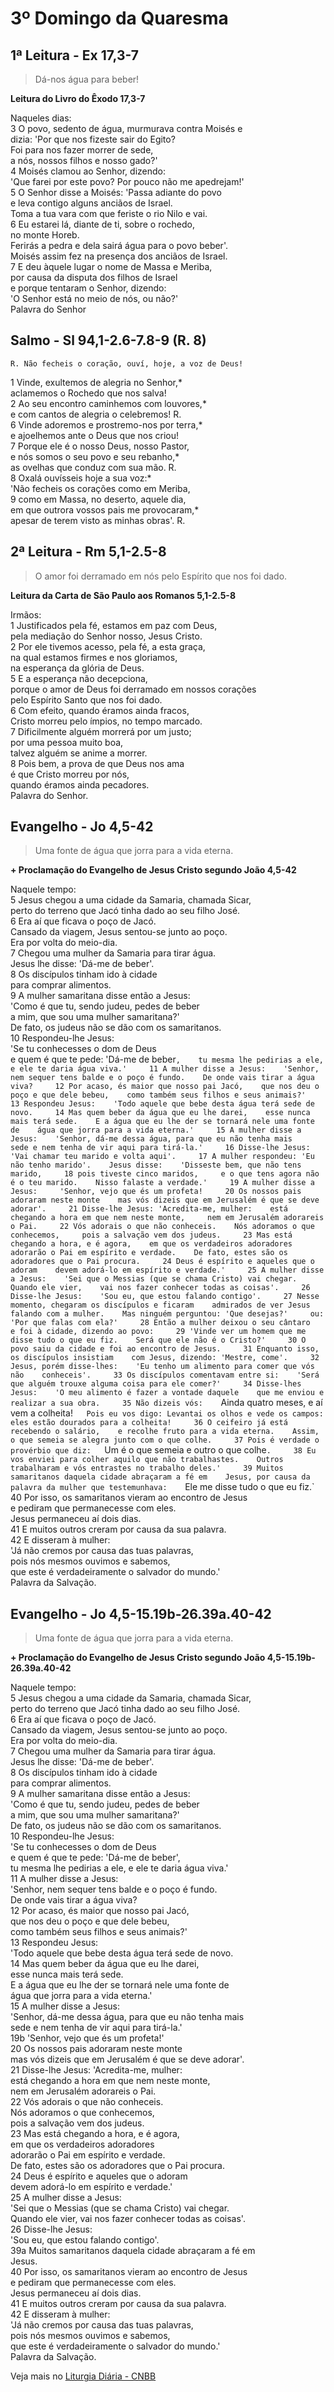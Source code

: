 # 3º Domingo da Quaresma

## 1ª Leitura - Ex 17,3-7

> Dá-nos água para beber!

**Leitura do Livro do Êxodo 17,3-7**

Naqueles dias:    
3 O povo, sedento de água, murmurava contra Moisés e    
 dizia: 'Por que nos fizeste sair do Egito?   
 Foi para nos fazer morrer de sede,   
 a nós, nossos filhos e nosso gado?'    
4 Moisés clamou ao Senhor, dizendo:   
 'Que farei por este povo? Por pouco não me apedrejam!'    
5 O Senhor disse a Moisés: 'Passa adiante do povo   
 e leva contigo alguns anciãos de Israel.   
 Toma a tua vara com que feriste o rio Nilo e vai.    
6 Eu estarei lá, diante de ti, sobre o rochedo,   
 no monte Horeb.   
 Ferirás a pedra e dela sairá água para o povo beber'.   
 Moisés assim fez na presença dos anciãos de Israel.    
7 E deu àquele lugar o nome de Massa e Meriba,   
 por causa da disputa dos filhos de Israel   
 e porque tentaram o Senhor, dizendo:   
 'O Senhor está no meio de nós, ou não?'   
 Palavra do Senhor

## Salmo - Sl 94,1-2.6-7.8-9 (R. 8)

`R. Não fecheis o coração, ouví, hoje, a voz de Deus!`

1 Vinde, exultemos de alegria no Senhor,*   
 aclamemos o Rochedo que nos salva!    
2 Ao seu encontro caminhemos com louvores,*   
 e com cantos de alegria o celebremos! R.     
6 Vinde adoremos e prostremo-nos por terra,*   
 e ajoelhemos ante o Deus que nos criou!    
7 Porque ele é o nosso Deus, nosso Pastor,    
 e nós somos o seu povo e seu rebanho,*   
 as ovelhas que conduz com sua mão. R.     
8 Oxalá ouvísseis hoje a sua voz:*   
 'Não fecheis os corações como em Meriba,     
9 como em Massa, no deserto, aquele dia,   
 em que outrora vossos pais me provocaram,*   
 apesar de terem visto as minhas obras'. R.

## 2ª Leitura - Rm 5,1-2.5-8

> O amor foi derramado em nós pelo Espírito que nos foi dado.

**Leitura da Carta de São Paulo aos Romanos 5,1-2.5-8**

Irmãos:    
1 Justificados pela fé, estamos em paz com Deus,   
 pela mediação do Senhor nosso, Jesus Cristo.    
2 Por ele tivemos acesso, pela fé, a esta graça,   
 na qual estamos firmes e nos gloriamos,   
 na esperança da glória de Deus.    
5 E a esperança não decepciona,   
 porque o amor de Deus foi derramado em nossos corações   
 pelo Espírito Santo que nos foi dado.    
6 Com efeito, quando éramos ainda fracos,   
 Cristo morreu pelo ímpios, no tempo marcado.    
7 Dificilmente alguém morrerá por um justo;   
 por uma pessoa muito boa,   
 talvez alguém se anime a morrer.    
8 Pois bem, a prova de que Deus nos ama   
 é que Cristo morreu por nós,    
 quando éramos ainda pecadores.   
 Palavra do Senhor.

## Evangelho - Jo 4,5-42

> Uma fonte de água que jorra para a vida eterna.

**+ Proclamação do Evangelho de Jesus Cristo segundo João 4,5-42**

Naquele tempo:    
5 Jesus chegou a uma cidade da Samaria, chamada Sicar,   
 perto do terreno que Jacó tinha dado ao seu filho José.    
6 Era aí que ficava o poço de Jacó.   
 Cansado da viagem, Jesus sentou-se junto ao poço.   
 Era por volta do meio-dia.    
7 Chegou uma mulher da Samaria para tirar água.   
 Jesus lhe disse: 'Dá-me de beber'.    
8 Os discípulos tinham ido à cidade   
 para comprar alimentos.    
9 A mulher samaritana disse então a Jesus:   
 'Como é que tu, sendo judeu, pedes de beber   
 a mim, que sou uma mulher samaritana?'   
 De fato, os judeus não se dão com os samaritanos.    
10 Respondeu-lhe Jesus:   
 'Se tu conhecesses o dom de Deus   
 e quem é que te pede: 'Dá-me de beber`,   
 tu mesma lhe pedirias a ele, e ele te daria água viva.'    
11 A mulher disse a Jesus:   
 'Senhor, nem sequer tens balde e o poço é fundo.   
 De onde vais tirar a água viva?    
12 Por acaso, és maior que nosso pai Jacó,   
 que nos deu o poço e que dele bebeu,   
 como também seus filhos e seus animais?'    
13 Respondeu Jesus:   
 'Todo aquele que bebe desta água terá sede de novo.    
14 Mas quem beber da água que eu lhe darei,   
 esse nunca mais terá sede.   
 E a água que eu lhe der se tornará nele uma fonte de   
 água que jorra para a vida eterna.'    
15 A mulher disse a Jesus:   
 'Senhor, dá-me dessa água, para que eu não tenha mais   
 sede e nem tenha de vir aqui para tirá-la.'    
16 Disse-lhe Jesus:   
 'Vai chamar teu marido e volta aqui'.    
17 A mulher respondeu: 'Eu não tenho marido'.   
 Jesus disse:   
 'Disseste bem, que não tens marido,    
18 pois tiveste cinco maridos,    
 e o que tens agora não é o teu marido.   
 Nisso falaste a verdade.'    
19 A mulher disse a Jesus:    
 'Senhor, vejo que és um profeta!    
20 Os nossos pais adoraram neste monte   
 mas vós dizeis que em Jerusalém é que se deve adorar'.    
21 Disse-lhe Jesus: 'Acredita-me, mulher:   
 está chegando a hora em que nem neste monte,    
 nem em Jerusalém adorareis o Pai.    
22 Vós adorais o que não conheceis.   
 Nós adoramos o que conhecemos,    
 pois a salvação vem dos judeus.    
23 Mas está chegando a hora, e é agora,   
 em que os verdadeiros adoradores   
 adorarão o Pai em espírito e verdade.   
 De fato, estes são os adoradores que o Pai procura.    
24 Deus é espírito e aqueles que o adoram   
 devem adorá-lo em espírito e verdade.'    
25 A mulher disse a Jesus:   
 'Sei que o Messias (que se chama Cristo) vai chegar.   
 Quando ele vier,   
 vai nos fazer conhecer todas as coisas'.    
26 Disse-lhe Jesus:   
 'Sou eu, que estou falando contigo'.    
27 Nesse momento, chegaram os discípulos e ficaram   
 admirados de ver Jesus falando com a mulher.   
 Mas ninguém perguntou: 'Que desejas?'    
 ou: 'Por que falas com ela?'    
28 Então a mulher deixou o seu cântaro   
 e foi à cidade, dizendo ao povo:    
29 'Vinde ver um homem que me disse tudo o que eu fiz.   
 Será que ele não é o Cristo?'    
30 O povo saiu da cidade e foi ao encontro de Jesus.    
31 Enquanto isso, os discípulos insistiam   
 com Jesus, dizendo: 'Mestre, come'.    
32 Jesus, porém disse-lhes:   
 'Eu tenho um alimento para comer que vós não   
 conheceis'.    
33 Os discípulos comentavam entre si:   
 'Será que alguém trouxe alguma coisa para ele comer?'    
34 Disse-lhes Jesus:   
 'O meu alimento é fazer a vontade daquele   
 que me enviou e realizar a sua obra.    
35 Não dizeis vós:   
 `Ainda quatro meses, e aí vem a colheita!`   
 Pois eu vos digo: Levantai os olhos e vede os campos:   
 eles estão dourados para a colheita!    
36 O ceifeiro já está recebendo o salário,   
 e recolhe fruto para a vida eterna.   
 Assim, o que semeia se alegra junto com o que colhe.    
37 Pois é verdade o provérbio que diz:   
 `Um é o que semeia e outro o que colhe`.    
38 Eu vos enviei para colher aquilo que não trabalhastes.   
 Outros trabalharam e vós entrastes no trabalho deles.'    
39 Muitos samaritanos daquela cidade abraçaram a fé em   
 Jesus, por causa da palavra da mulher que testemunhava:   
 `Ele me disse tudo o que eu fiz.`    
40 Por isso, os samaritanos vieram ao encontro de Jesus   
 e pediram que permanecesse com eles.   
 Jesus permaneceu aí dois dias.    
41 E muitos outros creram por causa da sua palavra.    
42 E disseram à mulher:   
 'Já não cremos por causa das tuas palavras,   
 pois nós mesmos ouvimos e sabemos,   
 que este é verdadeiramente o salvador do mundo.'   
 Palavra da Salvação.

## Evangelho - Jo 4,5-15.19b-26.39a.40-42

> Uma fonte de água que jorra para a vida eterna.

**+ Proclamação do Evangelho de Jesus Cristo segundo João 4,5-15.19b-26.39a.40-42**

Naquele tempo:    
5 Jesus chegou a uma cidade da Samaria, chamada Sicar,   
 perto do terreno que Jacó tinha dado ao seu filho José.    
6 Era aí que ficava o poço de Jacó.   
 Cansado da viagem, Jesus sentou-se junto ao poço.   
 Era por volta do meio-dia.    
7 Chegou uma mulher da Samaria para tirar água.   
 Jesus lhe disse: 'Dá-me de beber'.    
8 Os discípulos tinham ido à cidade   
 para comprar alimentos.    
9 A mulher samaritana disse então a Jesus:   
 'Como é que tu, sendo judeu, pedes de beber   
 a mim, que sou uma mulher samaritana?'   
 De fato, os judeus não se dão com os samaritanos.    
10 Respondeu-lhe Jesus:   
 'Se tu conhecesses o dom de Deus   
 e quem é que te pede: 'Dá-me de beber',   
 tu mesma lhe pedirias a ele, e ele te daria água viva.'    
11 A mulher disse a Jesus:   
 'Senhor, nem sequer tens balde e o poço é fundo.   
 De onde vais tirar a água viva?    
12 Por acaso, és maior que nosso pai Jacó,   
 que nos deu o poço e que dele bebeu,   
 como também seus filhos e seus animais?'    
13 Respondeu Jesus:   
 'Todo aquele que bebe desta água terá sede de novo.    
14 Mas quem beber da água que eu lhe darei,   
 esse nunca mais terá sede.   
 E a água que eu lhe der se tornará nele uma fonte de   
 água que jorra para a vida eterna.'    
15 A mulher disse a Jesus:   
 'Senhor, dá-me dessa água, para que eu não tenha mais   
 sede e nem tenha de vir aqui para tirá-la.'    
19b 'Senhor, vejo que és um profeta!'    
20 Os nossos pais adoraram neste monte   
 mas vós dizeis que em Jerusalém é que se deve adorar'.    
21 Disse-lhe Jesus: 'Acredita-me, mulher:   
 está chegando a hora em que nem neste monte,    
 nem em Jerusalém adorareis o Pai.    
22 Vós adorais o que não conheceis.   
 Nós adoramos o que conhecemos,    
 pois a salvação vem dos judeus.    
23 Mas está chegando a hora, e é agora,   
 em que os verdadeiros adoradores   
 adorarão o Pai em espírito e verdade.   
 De fato, estes são os adoradores que o Pai procura.    
24 Deus é espírito e aqueles que o adoram   
 devem adorá-lo em espírito e verdade.'    
25 A mulher disse a Jesus:   
 'Sei que o Messias (que se chama Cristo) vai chegar.   
 Quando ele vier, vai nos fazer conhecer todas as coisas'.    
26 Disse-lhe Jesus:   
 'Sou eu, que estou falando contigo'.    
39a Muitos samaritanos daquela cidade abraçaram a fé em   
 Jesus.    
40 Por isso, os samaritanos vieram ao encontro de Jesus   
 e pediram que permanecesse com eles.   
 Jesus permaneceu aí dois dias.    
41 E muitos outros creram por causa da sua palavra.    
42 E disseram à mulher:   
 'Já não cremos por causa das tuas palavras,   
 pois nós mesmos ouvimos e sabemos,   
 que este é verdadeiramente o salvador do mundo.'   
 Palavra da Salvação.

Veja mais no [Liturgia Diária - CNBB](http://liturgiadiaria.cnbb.org.br/app/user/user/UserView.php?ano=2017&mes=3&dia=19)